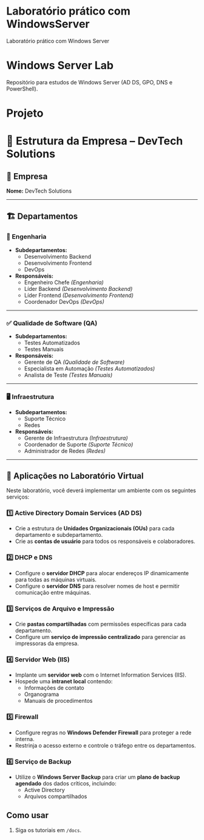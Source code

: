 # Laboratório prático com WindowsServer
Laboratório prático com Windows Server

# Windows Server Lab  
Repositório para estudos de Windows Server (AD DS, GPO, DNS e PowerShell).  

# Projeto

# 🏢 Estrutura da Empresa – DevTech Solutions

## 📌 Empresa
**Nome:** DevTech Solutions  

---

## 🏗 Departamentos

### 🔧 Engenharia  
- **Subdepartamentos:**  
  - Desenvolvimento Backend  
  - Desenvolvimento Frontend  
  - DevOps  
- **Responsáveis:**  
  - Engenheiro Chefe *(Engenharia)*  
  - Líder Backend *(Desenvolvimento Backend)*  
  - Líder Frontend *(Desenvolvimento Frontend)*  
  - Coordenador DevOps *(DevOps)*  

---

### ✅ Qualidade de Software (QA)  
- **Subdepartamentos:**  
  - Testes Automatizados  
  - Testes Manuais  
- **Responsáveis:**  
  - Gerente de QA *(Qualidade de Software)*  
  - Especialista em Automação *(Testes Automatizados)*  
  - Analista de Teste *(Testes Manuais)*  

---

### 🖥 Infraestrutura  
- **Subdepartamentos:**  
  - Suporte Técnico  
  - Redes  
- **Responsáveis:**  
  - Gerente de Infraestrutura *(Infraestrutura)*  
  - Coordenador de Suporte *(Suporte Técnico)*  
  - Administrador de Redes *(Redes)*  

---

## 🧪 Aplicações no Laboratório Virtual

Neste laboratório, você deverá implementar um ambiente com os seguintes serviços:

### 1️⃣ Active Directory Domain Services (AD DS)  
- Crie a estrutura de **Unidades Organizacionais (OUs)** para cada departamento e subdepartamento.  
- Crie as **contas de usuário** para todos os responsáveis e colaboradores.  

### 2️⃣ DHCP e DNS  
- Configure o **servidor DHCP** para alocar endereços IP dinamicamente para todas as máquinas virtuais.  
- Configure o **servidor DNS** para resolver nomes de host e permitir comunicação entre máquinas.  

### 3️⃣ Serviços de Arquivo e Impressão  
- Crie **pastas compartilhadas** com permissões específicas para cada departamento.  
- Configure um **serviço de impressão centralizado** para gerenciar as impressoras da empresa.  

### 4️⃣ Servidor Web (IIS)  
- Implante um **servidor web** com o Internet Information Services (IIS).  
- Hospede uma **intranet local** contendo:  
  - Informações de contato  
  - Organograma  
  - Manuais de procedimentos  

### 5️⃣ Firewall  
- Configure regras no **Windows Defender Firewall** para proteger a rede interna.  
- Restrinja o acesso externo e controle o tráfego entre os departamentos.  

### 6️⃣ Serviço de Backup  
- Utilize o **Windows Server Backup** para criar um **plano de backup agendado** dos dados críticos, incluindo:  
  - Active Directory  
  - Arquivos compartilhados  


## Como usar  
1. Siga os tutoriais em `/docs`.  
